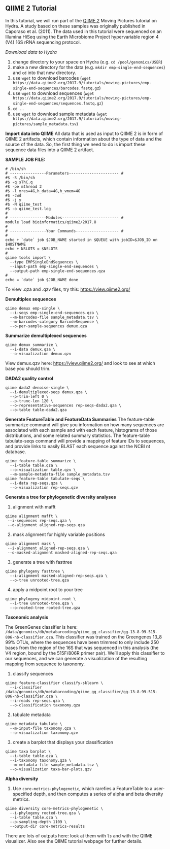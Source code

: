
## QIIME 2 Tutorial


In this tutorial, we will run part of the [QIIME 2](https://docs.qiime2.org/2017.9/tutorials/moving-pictures/) Moving Pictures tutorial on Hydra. A study based on these samples was originally published in Caporaso et al. (2011). The data used in this tutorial were sequenced on an Illumina HiSeq using the Earth Microbiome Project hypervariable region 4 (V4) 16S rRNA sequencing protocol.


*Download data to Hydra*
1. change directory to your space on Hydra (e.g. ```cd /pool/genomics/USER```)
2. make a new directory for the data (e.g. ```mkdir emp-single-end-sequences```) and ```cd``` into that new directory.
3. use ```wget``` to download barcodes (```wget https://data.qiime2.org/2017.9/tutorials/moving-pictures/emp-single-end-sequences/barcodes.fastq.gz```)
4. use ```wget``` to download sequences (```wget https://data.qiime2.org/2017.9/tutorials/moving-pictures/emp-single-end-sequences/sequences.fastq.gz```)
5. ```cd ..```
6. use ```wget``` to download sample metadata (```wget https://data.qiime2.org/2017.9/tutorials/moving-pictures/sample_metadata.tsv```)


**Import data into QIIME**
All data that is used as input to QIIME 2 is in form of QIIME 2 artifacts, which contain information about the type of data and the source of the data. So, the first thing we need to do is import these sequence data files into a QIIME 2 artifact.

**SAMPLE JOB FILE:**
```
# /bin/sh
# ----------------Parameters---------------------- #
#$ -S /bin/sh
#$ -q sThC.q
#$ -pe mthread 2
#$ -l mres=4G,h_data=4G,h_vmem=4G
#$ -cwd
#$ -j y
#$ -N qiime_test
#$ -o qiime_test.log
#
# ----------------Modules------------------------- #
module load bioinformatics/qiime2/2017.8
#
# ----------------Your Commands------------------- #
#
echo + `date` job $JOB_NAME started in $QUEUE with jobID=$JOB_ID on $HOSTNAME
echo + NSLOTS = $NSLOTS
#
qiime tools import \
  --type EMPSingleEndSequences \
  --input-path emp-single-end-sequences \
  --output-path emp-single-end-sequences.qza
#
echo = `date` job $JOB_NAME done
```
To view .qza and .qzv files, try this: https://view.qiime2.org/

**Demultiplex sequences**
```
qiime demux emp-single \
  --i-seqs emp-single-end-sequences.qza \
  --m-barcodes-file sample_metadata.tsv \
  --m-barcodes-category BarcodeSequence \
  --o-per-sample-sequences demux.qza
 ```

**Summarize demultiplexed sequences**
```
qiime demux summarize \
  --i-data demux.qza \
  --o-visualization demux.qzv
  ```
View demux.qzv here: https://view.qiime2.org/ and look to see at which base you should trim.

**DADA2 quality control**
```
qiime dada2 denoise-single \
  --i-demultiplexed-seqs demux.qza \
  --p-trim-left 0 \
  --p-trunc-len 120 \
  --o-representative-sequences rep-seqs-dada2.qza \
  --o-table table-dada2.qza
  ```
**Generate FeatureTable and FeatureData Summaries**
The feature-table summarize command will give you information on how many sequences are associated with each sample and with each feature, histograms of those distributions, and some related summary statistics. The feature-table tabulate-seqs command will provide a mapping of feature IDs to sequences, and provide links to easily BLAST each sequence against the NCBI nt database. 

```
qiime feature-table summarize \
  --i-table table.qza \
  --o-visualization table.qzv \
  --m-sample-metadata-file sample_metadata.tsv
qiime feature-table tabulate-seqs \
  --i-data rep-seqs.qza \
  --o-visualization rep-seqs.qzv
 ```

**Generate a tree for phylogenetic diversity analyses**
1. alignment with mafft
 ```
 qiime alignment mafft \
  --i-sequences rep-seqs.qza \
  --o-alignment aligned-rep-seqs.qza
  ```

 2. mask alignment for highly variable positions
 ```
 qiime alignment mask \
  --i-alignment aligned-rep-seqs.qza \
  --o-masked-alignment masked-aligned-rep-seqs.qza
  ```

3. generate a tree with fasttree
```
qiime phylogeny fasttree \
  --i-alignment masked-aligned-rep-seqs.qza \
  --o-tree unrooted-tree.qza
  ```

4. apply a midpoint root to your tree
```
qiime phylogeny midpoint-root \
  --i-tree unrooted-tree.qza \
  --o-rooted-tree rooted-tree.qza
  ```

**Taxonomic analysis**

The GreenGenes classifier is here: ```/data/genomics/db/metabarcoding/qiime_gg_classifier/gg-13-8-99-515-806-nb-classifier.qza```. This classifier was trained on the Greengenes 13_8 99% OTUs, where the sequences have been trimmed to only include 250 bases from the region of the 16S that was sequenced in this analysis (the V4 region, bound by the 515F/806R primer pair). We’ll apply this classifier to our sequences, and we can generate a visualization of the resulting mapping from sequence to taxonomy.

1. classify sequences
```
qiime feature-classifier classify-sklearn \
  --i-classifier /data/genomics/db/metabarcoding/qiime_gg_classifier/gg-13-8-99-515-806-nb-classifier.qza \
  --i-reads rep-seqs.qza \
  --o-classification taxonomy.qza
 ```
2. tabulate metadata
```
qiime metadata tabulate \
  --m-input-file taxonomy.qza \
  --o-visualization taxonomy.qzv
 ```
3. create a barplot that displays your classification
```
qiime taxa barplot \
  --i-table table.qza \
  --i-taxonomy taxonomy.qza \
  --m-metadata-file sample_metadata.tsv \
  --o-visualization taxa-bar-plots.qzv
 ```

**Alpha diversity**
1. Use ```core-metrics-phylogenetic```, which rarefies a FeatureTable to a user-specified depth, and then computes a series of alpha and beta diversity metrics. 
```
qiime diversity core-metrics-phylogenetic \
  --i-phylogeny rooted-tree.qza \
  --i-table table.qza \
  --p-sampling-depth 1109 \
  --output-dir core-metrics-results
 ```
 There are lots of outputs here: look at them with ```ls``` and with the QIIME visualizer. Also see the QIIME tutorial webpage for further details.

